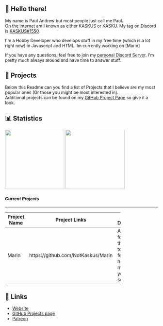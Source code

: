 <!-- Links -->
[kaskus]: https://discord.bio/p/
[discord]: https://www.youtube.com/watch?v=dQw4w9WgXcQ
[website]: https://kaskus.cf
[github]: https://github.com/NotKaskus
[patreon]: https://patreon.com/KASKUSTTV

## 👋 Hello there!
My name is Paul Andrew but most people just call me Paul.  
On the internet am I known as either KASKUS or KASKU. My tag on Discord is [KASKUS#1550][kaskus].

I'm a Hobby Developer who develops stuff in my free time (which is a lot right now) in Javascript and HTML. Im currently working on [Marin]

If you have any questions, feel free to join my [personal Discord Server][discord]. I'm pretty much always around and have time to answer stuff.

## 📁 Projects
Below this Readme can you find a list of Projects that I believe are my most popular ones (Or those you might be most interested in).  
Additional projects can be found on my [GitHub Project Page][github] so give it a look.

## 📊 Statistics
<img height="195px" src="https://github-readme-stats.vercel.app/api?username=NotKaskus&show_icons=true&hide_rank=true&title_color=3498db&bg_color=ffffff00&text_color=718096&disable_animations=true"> <img height="195px" src="https://github-readme-stats.vercel.app/api/top-langs/?username=NotKaskus&layout=compact&title_color=3498db&bg_color=ffffff00&text_color=718096">

<h4> <i> Current Projects </i> </h4>
    <hr>
    <table class="tg" style="undefined;table-layout: fixed; width: 381px">
    <colgroup>
    <col style="width: 110px">
    <col style="width: 116px">
    <col style="width: 155px">
    </colgroup>
    <thead>
      <tr>
        <th class="tg-0lax">Project Name<br></th>
        <th class="tg-baqh">Project Links<br></th>
        <th class="tg-0lax">Project Description<br></th>
      </tr>
    </thead>
    <tbody>
      <tr>
        <td class="tg-0lax">Marin<br></td>
        <td class="tg-0lax">https://github.com/NotKaskus/Marin</td>
        <td class="tg-0lax">A anime bot for discord that has a ton of features to help you managing your servers.</td>
      </tr>
    </tbody>
    </table>

## 🔗 Links
- [Website]
- [GitHub Projects page][github]
- [Patreon]
